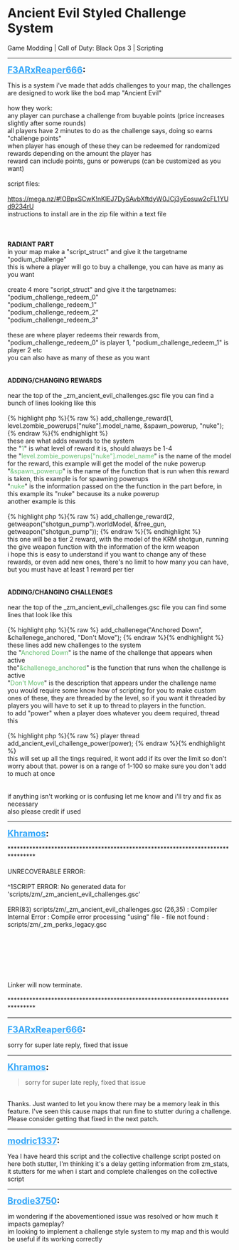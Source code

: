 # Ancient Evil Styled Challenge System
Game Modding | Call of Duty: Black Ops 3 | Scripting

---
<strong style="font-size: 1.4em;"><span style="text-decoration: underline;text-decoration-color: #34a7f9;"><span style="color:#34a7f9;">F3ARxReaper666</span></span>:</strong>

<p>This is a system i&#39;ve made that adds challenges to your map, the challenges are designed to work like the bo4 map &quot;Ancient Evil&quot;<br /><br />how they work:<br />any player can purchase a challenge from buyable points (price increases slightly after some rounds)<br />all players have 2 minutes to do as the challenge says, doing so earns &quot;challenge points&quot;<br />when player has enough of these they can be redeemed for randomized rewards depending on the amount the player has<br />reward can include points, guns or powerups (can be customized as you want)<br /><br />script files:<br /><br /><a href="https://mega.nz/#!OBpxSCwK!nKlEJ7DySAvbXftdyW0JCj3yEosuw2cFL1YUd9234rU">https://mega.nz/#!OBpxSCwK!nKlEJ7DySAvbXftdyW0JCj3yEosuw2cFL1YUd9234rU</a><br />instructions to install are in the zip file within a text file<br /><br /><br /><br /><strong>RADIANT PART</strong><br />in your map make a &quot;script_struct&quot; and give it the targetname &quot;podium_challenge&quot;<br />this is where a player will go to buy a challenge, you can have as many as you want<br /><br />create 4 more &quot;script_struct&quot; and give it the targetnames:<br />&quot;podium_challenge_redeem_0&quot;<br />&quot;podium_challenge_redeem_1&quot;<br />&quot;podium_challenge_redeem_2&quot;<br />&quot;podium_challenge_redeem_3&quot;<br /><br />these are where player redeems their rewards from, &quot;podium_challenge_redeem_0&quot; is player 1, &quot;podium_challenge_redeem_1&quot; is player 2 etc<br />you can also have as many of these as you want<br /><br /><br /><strong>ADDING/CHANGING  REWARDS</strong><br /><br />near the top of the _zm_ancient_evil_challenges.gsc file you can find a bunch of lines looking like this<br /><br />{% highlight php %}{% raw %}
add_challenge_reward(1, level.zombie_powerups["nuke"].model_name, &amp;spawn_powerup, "nuke");
{% endraw %}{% endhighlight %}
<br />these are what adds rewards to the system<br />the &quot;<span style="color:rgb(97, 189, 109);">1</span>&quot; is what level of reward it is, should always be 1-4<br />the &quot;<span style="color:rgb(97, 189, 109);">level.zombie_powerups[&quot;nuke&quot;].model_name</span>&quot; is the name of the model for the reward, this example will get the model of the nuke powerup<br />&quot;<span style="color:rgb(97, 189, 109);">&amp;spawn_powerup</span>&quot; is the name of the function that is run when this reward is taken, this example is for spawning powerups<br />&quot;<span style="color:rgb(97, 189, 109);">nuke</span>&quot; is the information passed on the the function in the part before, in this example its &quot;nuke&quot; because its a nuke powerup<br />another example is this<br /><br />{% highlight php %}{% raw %}
add_challenge_reward(2, getweapon("shotgun_pump").worldModel, &amp;free_gun, getweapon("shotgun_pump"));
{% endraw %}{% endhighlight %}
<br />this one will be a tier 2 reward, with the model of the KRM shotgun, running the give weapon function with the information of the krm weapon<br />i hope this is easy to understand if you want to change any of these rewards, or even add new ones, there&#39;s no limit to how many you can have, but you must have at least 1 reward per tier<br /><br /><br /><strong>ADDING/CHANGING  CHALLENGES</strong><br /><br />near the top of the _zm_ancient_evil_challenges.gsc file you can find some lines that look like this<br /><br />{% highlight php %}{% raw %}
add_challenege("Anchored Down", &amp;challenege_anchored, "Don&#39;t Move");
{% endraw %}{% endhighlight %}
<br />these lines add new challenges to the system<br />the &quot;<span style="color:rgb(97, 189, 109);">Anchored Down</span>&quot; is the name of the challenge that appears when active<br />the&quot;<span style="color:rgb(97, 189, 109);">&amp;challenege_anchored</span>&quot; is the function that runs when the challenge is active<br />&quot;<span style="color:rgb(97, 189, 109);">Don&#39;t Move</span>&quot; is the description that appears under the challenge name<br />you would require some know how of scripting for you to make custom ones of these, they are threaded by the level, so if you want it threaded by players you will have to set it up to thread to players in the function.<br />to add &quot;power&quot; when a player does whatever you deem required, thread this<br /><br />{% highlight php %}{% raw %}
player thread add_ancient_evil_challenge_power(power);
{% endraw %}{% endhighlight %}
<br />this will set up all the tings required, it wont add if its over the limit so don&#39;t worry about that. power is on a range of 1-100 so make sure you don&#39;t add to much at once<br /><br /><br />if anything isn&#39;t working or is confusing let me know and i&#39;ll try and fix as necessary<br />also please credit if used</p>

---
<strong style="font-size: 1.4em;"><span style="text-decoration: underline;text-decoration-color: #34a7f9;"><span style="color:#34a7f9;">Khramos</span></span>:</strong>

<p>********************************************************************************<br /><br />UNRECOVERABLE ERROR:<br /><br />^1SCRIPT ERROR: No generated data for &#39;scripts/zm/_zm_ancient_evil_challenges.gsc&#39;<br /><br />ERR(83) scripts/zm/_zm_ancient_evil_challenges.gsc (26,35)  : Compiler Internal Error :  Compile error processing &quot;using&quot; file - file not found : scripts/zm/_zm_perks_legacy.gsc<br /><br /><br /><br /><br /><br /><br /><br />Linker will now terminate.<br /><br />********************************************************************************</p>

---
<strong style="font-size: 1.4em;"><span style="text-decoration: underline;text-decoration-color: #34a7f9;"><span style="color:#34a7f9;">F3ARxReaper666</span></span>:</strong>

<p>sorry for super late reply, fixed that issue</p>

---
<strong style="font-size: 1.4em;"><span style="text-decoration: underline;text-decoration-color: #34a7f9;"><span style="color:#34a7f9;">Khramos</span></span>:</strong>

<p><blockquote>sorry for super late reply, fixed that issue<br /></blockquote><br />Thanks. Just wanted to let you know there may be a memory leak in this feature. I&#39;ve seen this cause maps that run fine to stutter during a challenge. Please consider getting that fixed in the next patch.</p>

---
<strong style="font-size: 1.4em;"><span style="text-decoration: underline;text-decoration-color: #34a7f9;"><span style="color:#34a7f9;">modric1337</span></span>:</strong>

<p>Yea I have heard this script and the collective challenge script posted on here both stutter, I&#39;m thinking it&#39;s a delay getting information from zm_stats, it stutters for me when i start and complete challenges on the collective script</p>

---
<strong style="font-size: 1.4em;"><span style="text-decoration: underline;text-decoration-color: #34a7f9;"><span style="color:#34a7f9;">Brodie3750</span></span>:</strong>

<p>im wondering if the abovementioned issue was resolved or how much it impacts gameplay?<br />im looking to implement a challenge style system to my map and this would be useful if its working correctly</p>
